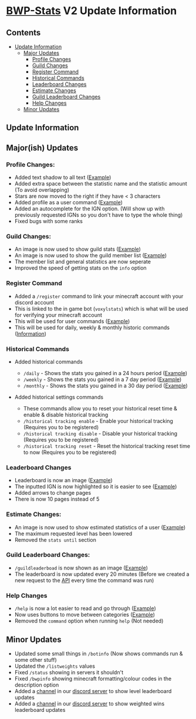 # [BWP-Stats](https://discord.com/api/oauth2/authorize?client_id=926814210321707028&permissions=277025442816&scope=bot%20applications.commands) V2 Update Information

<h2 id="contents">Contents</h2>

- [Update Information](#update-information)
  - [Major Updates](#major-updates)
    - [Profile Changes](#profile-changes)
    - [Guild Changes](#guild-changes)
    - [Register Command](#register-cmd)
    - [Historical Commands](#historical-cmds)
    - [Leaderboard Changes](#leaderboard-changes)
    - [Estimate Changes](#estimate-changes)
    - [Guild Leaderboard Changes](#guildleaderboard-changes)
    - [Help Changes](#help-changes)
  - [Minor Updates](#minor-updates)

<h2 id="update-information">Update Information</h2>

<h2 id="major-updates">Major(ish) Updates</h2>

<h3 id="profile-changes">Profile Changes:</h3>

- Added text shadow to all text ([Example](https://imgur.com/a/uBdEqhL))
- Added extra space between the statistic name and the statistic amount (To avoid overlapping)
- Stars are now moved to the right if they have < 3 characters
- Added profile as a user command ([Example](https://i.imgur.com/wmAa4oF.gif))
- Added an autocomplete for the IGN option. (Will show up with previously requested IGNs so you don't have to type the whole thing)
- Fixed bugs with some ranks

<h3 id="guild-changes">Guild Changes:</h3>

- An image is now used to show guild stats ([Example](https://imgur.com/a/hYnxuYJ))
- An image is now used to show the guild member list ([Example]())
- The member list and general statistics are now seperate
- Improved the speed of getting stats on the `info` option

<h3 id="register-cmd">Register Command</h3>

- Added a `/register` command to link your minecraft account with your discord account
- This is linked to the in game bot (`voxylstats`) which is what will be used for verifying your minecraft account
- This will be used for user commands ([Example](https://i.imgur.com/wmAa4oF.gif))
- This will be used for daily, weekly & monthly historic commands ([Information](#historic-cmds))

<h3 id="historical-cmds">Historical Commands</h3>

- Added historical commands
  - `/daily` - Shows the stats you gained in a 24 hours period ([Example](https://imgur.com/a/zB1Qqaw))
  - `/weekly` - Shows the stats you gained in a 7 day period ([Example](https://imgur.com/a/zB1Qqaw))
  - `/monthly` - Shows the stats you gained in a 30 day period ([Example](https://imgur.com/a/zB1Qqaw))

- Added historical settings commands
  - These commands allow you to reset your historical reset time & enable & disable historical tracking
  - `/historical tracking enable` - Enable your historical tracking (Requires you to be registered)
  - `/historical tracking disable` - Disable your historical tracking (Requires you to be registered)
  - `/historical tracking reset` - Reset the historical tracking reset time to now (Requires you to be registered)

<h3 id="leaderboard-changes">Leaderboard Changes</h3>

- Leaderboard is now an image ([Example](https://imgur.com/a/4MRZeQt))
- The inputted IGN is now highlighted so it is easier to see ([Example](https://imgur.com/a/4MRZeQt))
- Added arrows to change pages
- There is now 10 pages instead of 5

<h3 id="estimate-changes">Estimate Changes:</h3>

- An image is now used to show estimated statistics of a user ([Example](https://imgur.com/a/yp2hIXb))
- The maximum requested level has been lowered
- Removed the `stats until` section

<h3 id="guildleaderboard-changes">Guild Leaderboard Changes:</h3>

- `/guildleaderboad` is now shown as an image ([Example](https://imgur.com/a/c4VUqy1))
- The leaderboard is now updated every 20 minutes (Before we created a new request to the [API](https://api.voxyl.net/) every time the command was run)

<h3 id="help-changes">Help Changes</h3>

- `/help` is now a lot easier to read and go through ([Example](https://i.imgur.com/uJNWxi5.gif))
- Now uses buttons to move between categories ([Example](https://i.imgur.com/uJNWxi5.gif))
- Removed the `command` option when running `help` (Not needed)

<h2 id="minor-updates">Minor Updates</h2>

- Updated some small things in `/botinfo` (Now shows commands run & some other stuff)
- Updated the `/listweights` values
- Fixed `/status` showing in servers it shouldn't
- Fixed `/bwpinfo` showing minecraft formatting/colour codes in the description option
- Added a [channel](https://canary.discord.com/channels/926955080010301480/965352171040276500) in our [discord server](https://discord.gg/fBnfWXSDpu) to show level leaderboard updates
- Added a [channel](https://canary.discord.com/channels/926955080010301480/965360224003326033) in our [discord server](https://discord.gg/fBnfWXSDpu) to show weighted wins leaderboard updates


